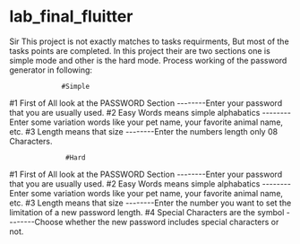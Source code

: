 # lab_final_fluitter
Sir This project is not exactly matches to tasks requirments, But most of the tasks points are completed.
In this project their are two sections one is simple mode and other is the hard mode.
Process working of the password generator in following:

                 #Simple

#1 First of All look at the PASSWORD Section
   --------Enter your password that you are usually used.
#2 Easy Words means simple alphabatics
   --------Enter some variation words like your pet name, your favorite animal name, etc.
#3 Length means that size 
   --------Enter the numbers length only 08 Characters.
   
                  #Hard

#1 First of All look at the PASSWORD Section
   --------Enter your password that you are usually used.
#2 Easy Words means simple alphabatics
   --------Enter some variation words like your pet name, your favorite animal name, etc.
#3 Length means that size 
   --------Enter the number you want to set the limitation of a new password length.
#4 Special Characters are the symbol
   --------Choose whether the new password includes special characters or not.
